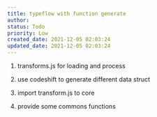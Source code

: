 ```yaml
---
title: typeflow with function generate
author: 
status: Todo
priority: Low
created_date: 2021-12-05 02:03:24
updated_date: 2021-12-05 02:03:24
---
```


1. transforms.js for loading and process

2. use codeshift to generate different data struct

3. import transform.js to core

4. provide some commons functions



